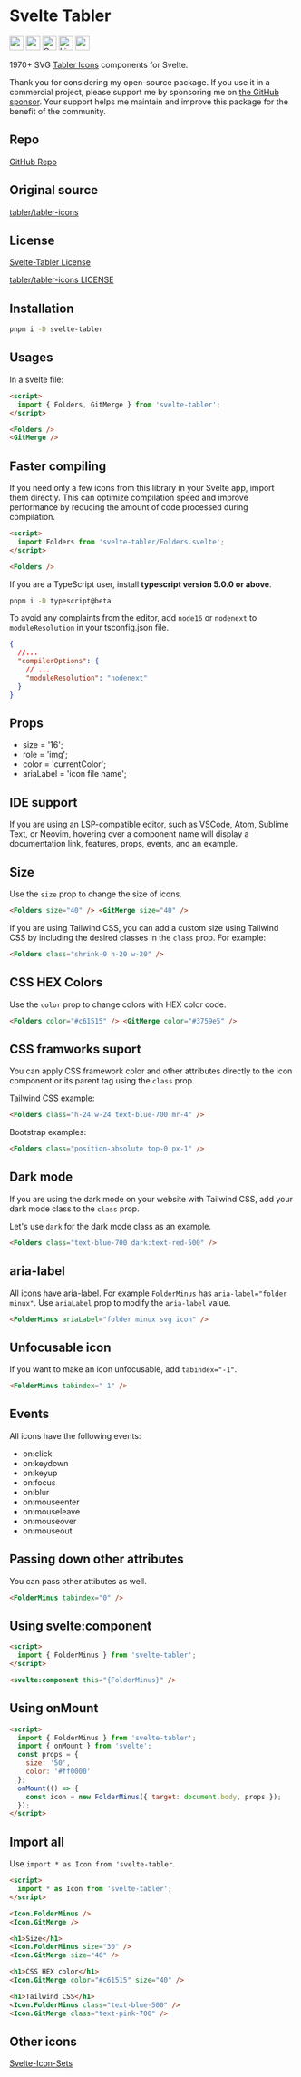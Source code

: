 # Svelte Tabler

<div class="flex gap-2 my-8">
<a href="https://github.com/sponsors/shinokada" target="_blank"><img src="https://img.shields.io/static/v1?label=Sponsor&message=%E2%9D%A4&logo=GitHub&color=%23fe8e86" alt="sponsor" height="25"></a>
<a href="https://www.npmjs.com/package/svelte-tabler" rel="nofollow" target="_blank"><img src="https://img.shields.io/npm/v/svelte-tabler" alt="npm" height="25"></a>
<a href="https://twitter.com/shinokada" rel="nofollow" target="_blank"><img src="https://img.shields.io/badge/created%20by-@shinokada-4BBAAB.svg" alt="Created by Shin Okada" height="25"></a>
<a href="https://opensource.org/licenses/MIT" rel="nofollow" target="_blank"><img src="https://img.shields.io/github/license/shinokada/svelte-tabler" alt="License" height="25"></a>
<a href="https://www.npmjs.com/package/svelte-tabler" rel="nofollow" target="_blank"><img src="https://img.shields.io/npm/dw/svelte-tabler.svg" alt="npm" height="25"></a>
</div>

1970+ SVG [Tabler Icons](https://github.com/tabler/tabler-icons) components for Svelte. 

Thank you for considering my open-source package. If you use it in a commercial project, please support me by sponsoring me on [the GitHub sponsor](https://github.com/sponsors/shinokada). Your support helps me maintain and improve this package for the benefit of the community.


## Repo

[GitHub Repo](https://github.com/shinokada/svelte-tabler)

## Original source

[tabler/tabler-icons](https://github.com/tabler/tabler-icons)

## License

[Svelte-Tabler License](https://github.com/shinokada/svelte-tabler/blob/main/LICENSE)

[tabler/tabler-icons LICENSE](https://github.com/tabler/tabler-icons/blob/master/LICENSE)

## Installation

```sh
pnpm i -D svelte-tabler
```

## Usages

In a svelte file:

```html
<script>
  import { Folders, GitMerge } from 'svelte-tabler';
</script>

<Folders />
<GitMerge />
```

## Faster compiling

If you need only a few icons from this library in your Svelte app, import them directly. This can optimize compilation speed and improve performance by reducing the amount of code processed during compilation.

```html
<script>
  import Folders from 'svelte-tabler/Folders.svelte';
</script>

<Folders />
```

If you are a TypeScript user, install **typescript version 5.0.0 or above**.

```sh
pnpm i -D typescript@beta
```

To avoid any complaints from the editor, add `node16` or `nodenext` to `moduleResolution` in your tsconfig.json file.

```json
{
  //...
  "compilerOptions": {
    // ...
    "moduleResolution": "nodenext"
  }
}
```

## Props

- size = '16';
- role = 'img';
- color = 'currentColor';
- ariaLabel = 'icon file name';

## IDE support

If you are using an LSP-compatible editor, such as VSCode, Atom, Sublime Text, or Neovim, hovering over a component name will display a documentation link, features, props, events, and an example.

## Size

Use the `size` prop to change the size of icons.

```html
<Folders size="40" /> <GitMerge size="40" />
```

If you are using Tailwind CSS, you can add a custom size using Tailwind CSS by including the desired classes in the `class` prop. For example:

```html
<Folders class="shrink-0 h-20 w-20" />
```

## CSS HEX Colors

Use the `color` prop to change colors with HEX color code.

```html
<Folders color="#c61515" /> <GitMerge color="#3759e5" />
```

## CSS framworks suport

You can apply CSS framework color and other attributes directly to the icon component or its parent tag using the `class` prop.

Tailwind CSS example:

```html
<Folders class="h-24 w-24 text-blue-700 mr-4" />
```

Bootstrap examples:

```html
<Folders class="position-absolute top-0 px-1" />
```

## Dark mode

If you are using the dark mode on your website with Tailwind CSS, add your dark mode class to the `class` prop.

Let's use `dark` for the dark mode class as an example.

```html
<Folders class="text-blue-700 dark:text-red-500" />
```

## aria-label

All icons have aria-label. For example `FolderMinus` has `aria-label="folder minux"`.
Use `ariaLabel` prop to modify the `aria-label` value.

```html
<FolderMinus ariaLabel="folder minux svg icon" />
```

## Unfocusable icon

If you want to make an icon unfocusable, add `tabindex="-1"`.

```html
<FolderMinus tabindex="-1" />
```

## Events

All icons have the following events:

- on:click
- on:keydown
- on:keyup
- on:focus
- on:blur
- on:mouseenter
- on:mouseleave
- on:mouseover
- on:mouseout

## Passing down other attributes

You can pass other attibutes as well.

```html
<FolderMinus tabindex="0" />
```

## Using svelte:component

```html
<script>
  import { FolderMinus } from 'svelte-tabler';
</script>

<svelte:component this="{FolderMinus}" />
```

## Using onMount

```html
<script>
  import { FolderMinus } from 'svelte-tabler';
  import { onMount } from 'svelte';
  const props = {
    size: '50',
    color: '#ff0000'
  };
  onMount(() => {
    const icon = new FolderMinus({ target: document.body, props });
  });
</script>
```

## Import all

Use `import * as Icon from 'svelte-tabler`.

```html
<script>
  import * as Icon from 'svelte-tabler';
</script>

<Icon.FolderMinus />
<Icon.GitMerge />

<h1>Size</h1>
<Icon.FolderMinus size="30" />
<Icon.GitMerge size="40" />

<h1>CSS HEX color</h1>
<Icon.GitMerge color="#c61515" size="40" />

<h1>Tailwind CSS</h1>
<Icon.FolderMinus class="text-blue-500" />
<Icon.GitMerge class="text-pink-700" />
```

## Other icons

[Svelte-Icon-Sets](https://svelte-svg-icons.vercel.app/)

